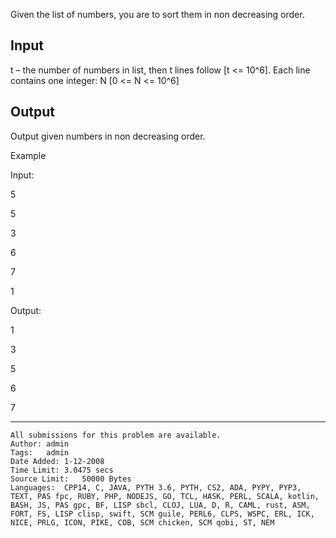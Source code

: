 Given the list of numbers, you are to sort them in non decreasing order.

## Input
t – the number of numbers in list, then t lines follow [t <= 10^6].
Each line contains one integer: N [0 <= N <= 10^6]

## Output
Output given numbers in non decreasing order.

Example

Input:

5

5

3

6

7

1

Output:

1

3

5

6

7

---
```
All submissions for this problem are available.
Author:	admin
Tags:	admin
Date Added:	1-12-2008
Time Limit:	3.0475 secs
Source Limit:	50000 Bytes
Languages:	CPP14, C, JAVA, PYTH 3.6, PYTH, CS2, ADA, PYPY, PYP3, TEXT, PAS fpc, RUBY, PHP, NODEJS, GO, TCL, HASK, PERL, SCALA, kotlin, BASH, JS, PAS gpc, BF, LISP sbcl, CLOJ, LUA, D, R, CAML, rust, ASM, FORT, FS, LISP clisp, swift, SCM guile, PERL6, CLPS, WSPC, ERL, ICK, NICE, PRLG, ICON, PIKE, COB, SCM chicken, SCM qobi, ST, NEM
```

